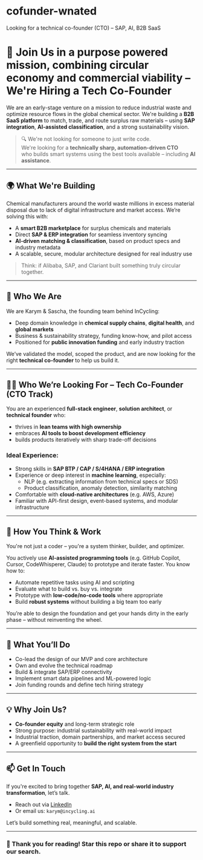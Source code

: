 # cofunder-wnated
Looking for a technical co-founder (CTO) – SAP, AI, B2B SaaS


# 🚀 Join Us in a purpose powered mission, combining circular economy and commercial viability – We're Hiring a Tech Co-Founder

We are an early-stage venture on a mission to reduce industrial waste and optimize resource flows in the global chemical sector. We're building a **B2B SaaS platform** to match, trade, and route surplus raw materials – using **SAP integration**, **AI-assisted classification**, and a strong sustainability vision.

> 🔍 We're not looking for someone to just write code.  
> We're looking for a **technically sharp, automation-driven CTO**  
> who builds smart systems using the best tools available – including **AI assistance**.

---

## 🌍 What We're Building

Chemical manufacturers around the world waste millions in excess material disposal due to lack of digital infrastructure and market access. We’re solving this with:

- A **smart B2B marketplace** for surplus chemicals and materials  
- Direct **SAP & ERP integration** for seamless inventory syncing  
- **AI-driven matching & classification**, based on product specs and industry metadata  
- A scalable, secure, modular architecture designed for real industry use

> Think: if Alibaba, SAP, and Clariant built something truly circular together.

---

## 👋 Who We Are

We are Karym & Sascha, the founding team behind InCycling:

- Deep domain knowledge in **chemical supply chains**, **digital health**, and **global markets**
- Business & sustainability strategy, funding know-how, and pilot access
- Positioned for **public innovation funding** and early industry traction

We’ve validated the model, scoped the product, and are now looking for the right **technical co-founder** to help us build it.

---

## 🧑‍💻 Who We’re Looking For – Tech Co-Founder (CTO Track)

You are an experienced **full-stack engineer**, **solution architect**, or **technical founder** who:

- thrives in **lean teams with high ownership**
- embraces **AI tools to boost development efficiency**
- builds products iteratively with sharp trade-off decisions

### Ideal Experience:

- Strong skills in **SAP BTP / CAP / S/4HANA / ERP integration**
- Experience or deep interest in **machine learning**, especially:
  - NLP (e.g. extracting information from technical specs or SDS)
  - Product classification, anomaly detection, similarity matching
- Comfortable with **cloud-native architectures** (e.g. AWS, Azure)
- Familiar with API-first design, event-based systems, and modular infrastructure

---

## 🧠 How You Think & Work

You're not just a coder – you're a system thinker, builder, and optimizer.

You actively use **AI-assisted programming tools** (e.g. GitHub Copilot, Cursor, CodeWhisperer, Claude) to prototype and iterate faster. You know how to:

- Automate repetitive tasks using AI and scripting
- Evaluate what to build vs. buy vs. integrate
- Prototype with **low-code/no-code tools** where appropriate
- Build **robust systems** without building a big team too early

You’re able to design the foundation and get your hands dirty in the early phase – without reinventing the wheel.

---

## 🎯 What You’ll Do

- Co-lead the design of our MVP and core architecture
- Own and evolve the technical roadmap
- Build & integrate SAP/ERP connectivity
- Implement smart data pipelines and ML-powered logic
- Join funding rounds and define tech hiring strategy

---

## 💡 Why Join Us?

- **Co-founder equity** and long-term strategic role
- Strong purpose: industrial sustainability with real-world impact
- Industrial traction, domain partnerships, and market access secured
- A greenfield opportunity to **build the right system from the start**

---

## 📫 Get In Touch

If you're excited to bring together **SAP, AI, and real-world industry transformation**, let’s talk.

- Reach out via [LinkedIn](https://www.linkedin.com/in/karym-el-sayed-phd-283a534a/)
- Or email us: `karym@incycling.ai`

Let’s build something real, meaningful, and scalable.

---

### 🙌 Thank you for reading! Star this repo or share it to support our search.

